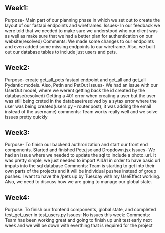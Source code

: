 ## Week1:

Purpose-
Main part of our planning phase in which we set out to create the layout of our fastapi endpoints and wireframes.
Issues-
In our feedback we were told that we needed to make sure we understood who our client was as well as make sure
that we had a better plan for authentication on our website(resolved)
Comments:
We made some changes to our endpoints and even added some missing endpoints to our wireframe. Also, we built
out our database tables to include just users and pets.

## Week2:

Purpose-
create get_all_pets fastapi endpoint and get_all and get_all Pydantic models. Also, PetIn and PetOut
Issues-
We had an issue with our UserOut model, where we werent getting back the id created by the database(resolved)
Getting a 401 error when creating a user but the user was still being creted in the database(resolved by a sytax error where the user was being created(users.py - router.post), it was adding the email instead of the username)
comments:
Team works really well and we solve issues pretty quickly

## Week3:

Purpose-
To finish our backend authrorization and start our front end components. Started and finished Pets.jsx and Dropdown.jsx
Issues-
We had an issue where we needed to update the sql to include a photo_url. It was pretty simple, we just needed to import AllUrl in order
to have basic url imputs into the sql database
Comments:
Team is starting to get into their own parts of the projects and it will be individual pushes instead of group pushes.
I want to have the /pets up by Tuesday with my UseEffect working. Also, we need to discuss how we are going to manage our global
state.

## Week4:

Purpose:
To finish our frontend components, global state, and completed test_get_user in test_users.py
Issues:
No issues this week:
Comments:
Team has been working great and going to finish up unit test early next week and we will be down with everthing that is required for the project
